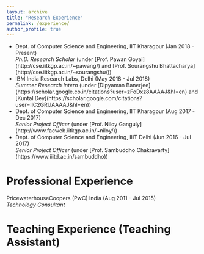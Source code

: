 ```yaml
---
layout: archive
title: "Research Experience"
permalink: /experience/
author_profile: true
---
```


<ul>
	<li> Dept. of Computer Science and Engineering, IIT Kharagpur (Jan 2018 - Present) <br>
		<i> Ph.D. Research Scholar </i> (under [Prof. Pawan Goyal](http://cse.iitkgp.ac.in/~pawang/) and [Prof. Sourangshu Bhattacharya](http://cse.iitkgp.ac.in/~sourangshu/))
	</li>
	<li> IBM India Research Labs, Delhi (May 2018 - Jul 2018)<br>
		<i> Summer Research Intern </i> (under [Dipyaman Banerjee](https://scholar.google.co.in/citations?user=zFoDxz8AAAAJ&hl=en) and [Kuntal Dey](https://scholar.google.com/citations?user=IlC2GRUAAAAJ&hl=en))
	</li>
	<li> Dept. of Computer Science and Engineering, IIT Kharagpur (Aug 2017 - Dec 2017) <br>
		<i> Senior Project Officer </i> (under [Prof. Niloy Ganguly](http://www.facweb.iitkgp.ac.in/~niloy/))
	</li>
	<li> Dept. of Computer Science and Engineering, IIIT Delhi (Jun 2016 - Jul 2017) <br>
		<i> Senior Project Officer </i> (under [Prof. Sambuddho Chakravarty](https://www.iiitd.ac.in/sambuddho))
	</li>
</ul>

Professional Experience
======

PricewaterhouseCoopers (PwC) India (Aug 2011 - Jul 2015) <br>
<i> Technology Consultant </i>

Teaching Experience (Teaching Assistant)
======


